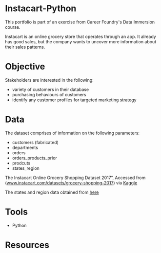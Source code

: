 # Instacart-Python

This portfolio is part of an exercise from Career Foundry's Data Immersion course. 

Instacart is an online grocery store that operates through an app. It already has good sales, but the company wants to uncover more information about their sales patterns.

# Objective

Stakeholders are interested in the following: 

- variety of customers in their database
- purchasing behaviours of customers
- identify any customer profiles for targeted marketing strategy

# Data

The dataset comprises of information on the following parameters: 

- customers (fabricated)
- departments
- orders
- orders_products_prior
- prodcuts
- states_region

The Instacart Online Grocery Shopping Dataset 2017”, Accessed from (www.instacart.com/datasets/grocery-shopping-2017) via [Kaggle](https://www.kaggle.com/datasets/psparks/instacart-market-basket-analysis)

The states and region data obtained from [here](https://simple.wikipedia.org/wiki/List_of_regions_of_the_United_States)

# Tools

- Python

# Resources

